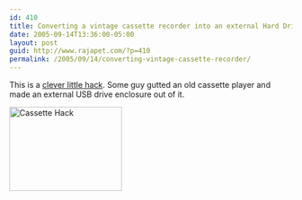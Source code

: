 ```yaml
---
id: 410
title: Converting a vintage cassette recorder into an external Hard Drive
date: 2005-09-14T13:36:00-05:00
layout: post
guid: http://www.rajapet.com/?p=410
permalink: /2005/09/14/converting-vintage-cassette-recorder/
---
```

This is a [clever little hack](http://www.terrik.com/wordpress/archives/2005/09/05/usb-hd/ "Kaufman's lab"). Some guy gutted an old cassette player and made an external USB drive enclosure out of it.

<img loading="lazy" src="https://i1.wp.com/static.flickr.com/32/41695170_63d2ac9d09_o.jpg?resize=200%2C150" width="200" height="150" title="Cassette Hack" border="0"  />